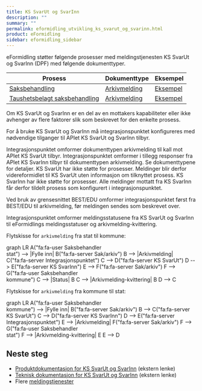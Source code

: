```yaml
---
title: KS SvarUt og SvarInn
description: ""
summary: ""
permalink: eformidling_utvikling_ks_svarut_og_svarinn.html
product: eFormidling
sidebar: eformidling_sidebar
---
```


eFormidling støtter følgende prosesser med meldingstjenesten KS SvarUt og SvarInn (DPF) med følgende dokumenttyper.

| **Prosess**                                                                                    | **Dokumenttype**                                                     | **Eksempel**                                                                  |
| ---------------------------------------------------------------------------------------------- | -------------------------------------------------------------------- | ----------------------------------------------------------------------------- |
| [Saksbehandling](eformidling_funksjonalitet_saksbehandling.html)                               | [Arkivmelding](eformidling_utvikling_dokumenttype_arkivmelding.html) | [Eksempel](eformidling_utvikling_eksempel_saksbehandling.html)                |
| [Taushetsbelagt saksbehandling](eformidling_funksjonalitet_taushetsbelagt_saksbehandling.html) | [Arkivmelding](eformidling_utvikling_dokumenttype_arkivmelding.html) | [Eksempel](eformidling_utvikling_eksempel_taushetsbelagt_saksbehandling.html) |

Om KS SvarUt og SvarInn er en del av en mottakers kapabiliteter eller ikke avhenger av flere faktorer slik som beskrevet
for den enkelte prosess.

For å bruke KS SvarUt og SvarInn må integrasjonspunktet konfigureres med nødvendige tilganger til APIet KS SvarUt og
SvarInn tilbyr.

Integrasjonspunktet omformer dokumenttypen arkivmelding til kall mot APIet KS SvarUt tilbyr. Integrasjonspunktet
omformer i tillegg responser fra APIet KS SvarInn tilbyr til dokumenttypen arkivmelding. Se dokumenttypene for detaljer.
KS SvarUt har ikke støtte for prosesser. Meldinger blir derfor videreformidlet til KS SvarUt uten informasjon om
tilknyttet prosess. KS SvarInn har ikke støtte for prosesser. Alle meldinger mottatt fra KS SvarInn får derfor tildelt
prosess som konfigurert i integrasjonspunktet.

Ved bruk av grensesnittet BEST/EDU omformer integrasjonspunktet først fra BEST/EDU til arkivmelding, før meldingen
sendes som beskrevet over.

Integrasjonspunktet omformer meldingsstatusene fra KS SvarUt og SvarInn til eFormidlings meldingsstatuser og
arkivmelding-kvittering.

Flytskisse for `arkivmelding` fra stat til kommune:

<div class="mermaid">
graph LR
A("fa:fa-user Saksbehandler<br>stat") --> |Fylle inn| B("fa:fa-server Sak/arkiv")
B --> |Arkivmelding| C("fa:fa-server Integrasjonspunktet")
C --> D("fa:fa-server KS SvarUt")
D --> E("fa:fa-server KS SvarInn")
E --> F("fa:fa-server Sak/arkiv")
F --> G("fa:fa-user Saksbehandler<br>kommune")
C --> |Status| B
C --> |Arkivmelding-kvittering| B
D --> C
</div>

Flytskisse for `arkivmelding` fra kommune til stat:

<div class="mermaid">
graph LR
A("fa:fa-user Saksbehandler<br>kommune") --> |Fylle inn| B("fa:fa-server Sak/arkiv")
B --> C("fa:fa-server KS SvarUt")
C --> D("fa:fa-server KS SvarInn")
D --> E("fa:fa-server Integrasjonspunktet")
E --> |Arkivmelding| F("fa:fa-server Sak/arkiv")
F --> G("fa:fa-user Saksbehandler<br>stat")
F --> |Arkivmelding-kvittering| E
E --> D
</div>

## Neste steg

- [Produktdokumentasjon for KS SvarUt og SvarInn](https://www.ks.no/fagomrader/digitalisering/felleslosninger/svar-inn-og-svar-ut/) (ekstern lenke)
- [Teknisk dokumentasjon for KS SvarUt og SvarInn](https://ks-no.github.io/svarut/) (ekstern lenke)
- Flere [meldingstjenester](eformidling_utvikling_meldingstjenester.html)
